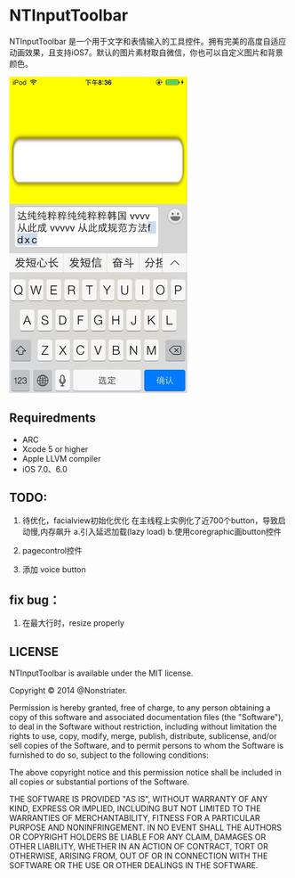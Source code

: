 
# NTInputToolbar 

NTInputToolbar 是一个用于文字和表情输入的工具控件。拥有完美的高度自适应动画效果，且支持iOS7。默认的图片素材取自微信，你也可以自定义图片和背景颜色。


<img src="https://github.com/nonstriater/NTInputToolbar/raw/master/demo.jpg" alt="NTSlidingViewController Screenshot" width="320" height="568" />


## Requiredments

* ARC
* Xcode 5 or higher
* Apple LLVM compiler
* iOS 7.0、6.0



## TODO:

1. 待优化，facialview初始化优化
在主线程上实例化了近700个button，导致启动慢,内存飙升
a.引入延迟加载(lazy load)
b.使用coregraphic画button控件

2. pagecontrol控件
3. 添加 voice button


## fix bug：

1. 在最大行时，resize properly




## LICENSE

NTInputToolbar is available under the MIT license.

Copyright © 2014 @Nonstriater.

Permission is hereby granted, free of charge, to any person obtaining a copy of this software and associated documentation files (the "Software"), to deal in the Software without restriction, including without limitation the rights to use, copy, modify, merge, publish, distribute, sublicense, and/or sell copies of the Software, and to permit persons to whom the Software is furnished to do so, subject to the following conditions:

The above copyright notice and this permission notice shall be included in all copies or substantial portions of the Software.

THE SOFTWARE IS PROVIDED "AS IS", WITHOUT WARRANTY OF ANY KIND, EXPRESS OR IMPLIED, INCLUDING BUT NOT LIMITED TO THE WARRANTIES OF MERCHANTABILITY, FITNESS FOR A PARTICULAR PURPOSE AND NONINFRINGEMENT. IN NO EVENT SHALL THE AUTHORS OR COPYRIGHT HOLDERS BE LIABLE FOR ANY CLAIM, DAMAGES OR OTHER LIABILITY, WHETHER IN AN ACTION OF CONTRACT, TORT OR OTHERWISE, ARISING FROM, OUT OF OR IN CONNECTION WITH THE SOFTWARE OR THE USE OR OTHER DEALINGS IN THE SOFTWARE.
